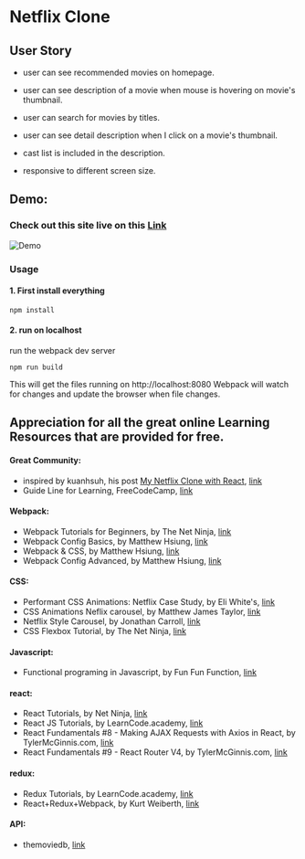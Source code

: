 # Netflix Clone

## User Story

- user can see recommended movies on homepage.

- user can see description of a movie when mouse is hovering on movie's thumbnail.

- user can search for movies by titles.

- user can see detail description when I click on a movie's thumbnail.

- cast list is included in the description.

- responsive to different screen size.


## Demo:

### Check out this site live on this [Link](http://netflix-react.surge.sh/) 

![Demo](https://github.com/yuchiu/netflix-clone/blob/master/demo.gif) 


### Usage 
#### 1. First install everything

```
npm install

```


#### 2. run on localhost
run the webpack dev server

```
npm run build

```
This will get the files running on http://localhost:8080
Webpack will watch for changes and update the browser when file changes.


## Appreciation for all the great online Learning Resources that are provided for free.

#### Great Community: 
- inspired by kuanhsuh, his post [My Netflix Clone with React](https://forum.freecodecamp.org/t/check-it-out-my-netflix-clone-with-react/113587), [link](https://forum.freecodecamp.org/u/kuanhsuh/summary)
- Guide Line for Learning, FreeCodeCamp, [link](https://www.freecodecamp.org/)

#### Webpack: 
- Webpack Tutorials for Beginners, by The Net Ninja, [link](https://www.youtube.com/playlist?list=PL4cUxeGkcC9iTQ3J5oa6orDIMQKKxl8dC)
- Webpack Config Basics, by Matthew Hsiung, [link](https://www.youtube.com/playlist?list=PLnUE-7Cz5mHFU_qrXCxZlk0925nCMYKVS)
- Webpack & CSS, by Matthew Hsiung, [link](https://www.youtube.com/playlist?list=PLnUE-7Cz5mHExcBWO9VV_GN-fniE2l-CR)
- Webpack Config Advanced, by Matthew Hsiung, [link](https://www.youtube.com/playlist?list=PLnUE-7Cz5mHERezkTJfh0iU0LESkHmSxA)

#### CSS: 
- Performant CSS Animations: Netflix Case Study, by Eli White's, [link](http://eng.wealthfront.com/2015/06/30/implementing-netflix-redesign/)
- CSS Animations Neflix carousel, by Matthew James Taylor, [link](https://codepen.io/mattjamestaylor/pen/dodYPr)
- Netflix Style Carousel, by Jonathan Carroll, [link](https://codepen.io/jonathanlcarroll/pen/aNgRBb?q=Netflix&limit=all&depth=everything&show_forks=false)
- CSS Flexbox Tutorial, by The Net Ninja, [link](https://www.youtube.com/playlist?list=PL4cUxeGkcC9i3FXJSUfmsNOx8E7u6UuhG)

#### Javascript:
- Functional programing in Javascript, by Fun Fun Function, [link](https://www.youtube.com/playlist?list=PL0zVEGEvSaeEd9hlmCXrk5yUyqUag-n84)

#### react:
- React Tutorials, by Net Ninja, [link](https://www.youtube.com/watch?v=yZ0f1Apb5CU&list=PL4cUxeGkcC9i0_2FF-WhtRIfIJ1lXlTZR)
- React JS Tutorials, by LearnCode.academy, [link](https://www.youtube.com/watch?v=MhkGQAoc7bc&list=PLoYCgNOIyGABj2GQSlDRjgvXtqfDxKm5b)
- React Fundamentals #8 - Making AJAX Requests with Axios in React,  by TylerMcGinnis.com, [link](https://www.youtube.com/watch?v=TxqqrNfgTto&list=PLqrUy7kON1mc7U60YUaN3ZR9EHlh9fsDL&index=3)
- React Fundamentals #9 - React Router V4, by TylerMcGinnis.com, [link](https://www.youtube.com/watch?v=_Fzl0Cim6F8&index=4&list=PLqrUy7kON1mc7U60YUaN3ZR9EHlh9fsDL)

#### redux:
- Redux Tutorials, by LearnCode.academy, [link](https://www.youtube.com/playlist?list=PLoYCgNOIyGADILc3iUJzygCqC8Tt3bRXt)
- React+Redux+Webpack, by Kurt Weiberth, [link](https://www.youtube.com/playlist?list=PLQDnxXqV213JJFtDaG0aE9vqvp6Wm7nBg)

#### API:
- themoviedb, [link](https://www.themoviedb.org/documentation/api)